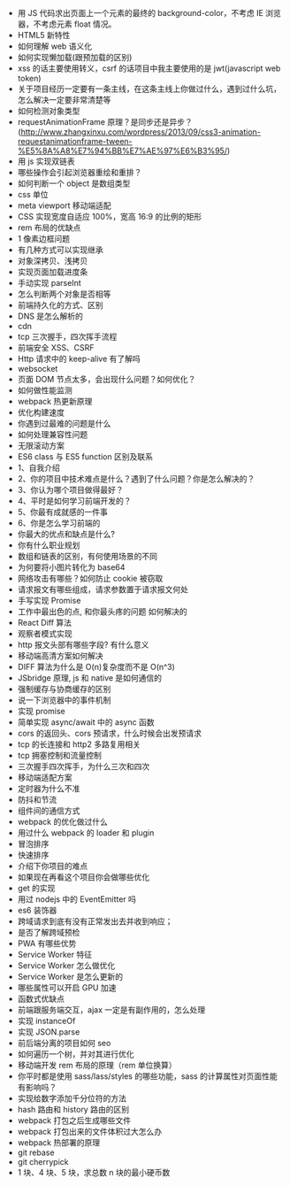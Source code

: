 - 用 JS 代码求出页面上一个元素的最终的 background-color，不考虑 IE 浏览器，不考虑元素 float 情况。
- HTML5 新特性
- 如何理解 web 语义化
- 如何实现懒加载(跟预加载的区别)
- xss 的话主要使用转义，csrf 的话项目中我主要使用的是 jwt(javascript web token)
- 关于项目经历一定要有一条主线，在这条主线上你做过什么，遇到过什么坑，怎么解决一定要非常清楚等
- 如何检测对象类型
- requestAnimationFrame 原理？是同步还是异步？(http://www.zhangxinxu.com/wordpress/2013/09/css3-animation-requestanimationframe-tween-%E5%8A%A8%E7%94%BB%E7%AE%97%E6%B3%95/)
- 用 js 实现双链表
- 哪些操作会引起浏览器重绘和重排？
- 如何判断一个 object 是数组类型
- css 单位
- meta viewport 移动端适配
- CSS 实现宽度自适应 100%，宽高 16:9 的比例的矩形
- rem 布局的优缺点
- 1 像素边框问题
- 有几种方式可以实现继承
- 对象深拷贝、浅拷贝
- 实现页面加载进度条
- 手动实现 parseInt
- 怎么判断两个对象是否相等
- 前端持久化的方式、区别
- DNS 是怎么解析的
- cdn
- tcp 三次握手，四次挥手流程
- 前端安全 XSS、CSRF
- Http 请求中的 keep-alive 有了解吗
- websocket
- 页面 DOM 节点太多，会出现什么问题？如何优化？
- 如何做性能监测
- webpack 热更新原理
- 优化构建速度
- 你遇到过最难的问题是什么
- 如何处理兼容性问题
- 无限滚动方案
- ES6 class 与 ES5 function 区别及联系
- 1、自我介绍
- 2、你的项目中技术难点是什么？遇到了什么问题？你是怎么解决的？
- 3、你认为哪个项目做得最好？
- 4、平时是如何学习前端开发的？
- 5、你最有成就感的一件事
- 6、你是怎么学习前端的
- 你最大的优点和缺点是什么?
- 你有什么职业规划
- 数组和链表的区别，有何使用场景的不同
- 为何要将小图片转化为 base64
- 网络攻击有哪些？如何防止 cookie 被窃取
- 请求报文有哪些组成，请求参数置于请求报文何处
- 手写实现 Promise
- 工作中最出色的点, 和你最头疼的问题 如何解决的
- React Diff 算法
- 观察者模式实现
- http 报文头部有哪些字段? 有什么意义
- 移动端高清方案如何解决
- DIFF 算法为什么是 O(n)复杂度而不是 O(n^3)
- JSbridge 原理, js 和 native 是如何通信的
- 强制缓存与协商缓存的区别
- 说一下浏览器中的事件机制
- 实现 promise
- 简单实现 async/await 中的 async 函数
- cors 的返回头、cors 预请求，什么时候会出发预请求
- tcp 的长连接和 http2 多路复用相关
- tcp 拥塞控制和流量控制
- 三次握手四次挥手，为什么三次和四次
- 移动端适配方案
- 定时器为什么不准
- 防抖和节流
- 组件间的通信方式
- webpack 的优化做过什么
- 用过什么 webpack 的 loader 和 plugin
- 冒泡排序
- 快速排序
- 介绍下你项目的难点
- 如果现在再看这个项目你会做哪些优化
- get 的实现
- 用过 nodejs 中的 EventEmitter 吗
- es6 装饰器
- 跨域请求到底有没有正常发出去并收到响应；
- 是否了解跨域预检
- PWA 有哪些优势
- Service Worker 特征
- Service Worker 怎么做优化
- Service Worker 是怎么更新的
- 哪些属性可以开启 GPU 加速
- 函数式优缺点
- 前端跟服务端交互，ajax 一定是有副作用的，怎么处理
- 实现 instanceOf
- 实现 JSON.parse
- 前后端分离的项目如何 seo
- 如何遍历一个树，并对其进行优化
- 移动端开发 rem 布局的原理（rem 单位换算）
- 你平时都是使用 sass/lass/styles 的哪些功能，sass 的计算属性对页面性能有影响吗？
- 实现给数字添加千分位符的方法
- hash 路由和 history 路由的区别
- webpack 打包之后生成哪些文件
- webpack 打包出来的文件体积过大怎么办
- webpack 热部署的原理
- git rebase
- git cherrypick
- 1 块、4 块、5 块，求总数 n 块的最小硬币数
